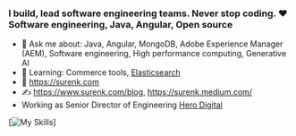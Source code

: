 ### I build, lead software engineering teams. Never stop coding. ❤️ Software engineering, Java, Angular, Open source

<!--
**ksurendra/ksurendra** is a ✨ _special_ ✨ repository because its `README.md` (this file) appears on your GitHub profile.

Here are some ideas to get you started:

- 🔭 I’m currently working on ...

- 👯 I’m looking to collaborate on ...
- 🤔 I’m looking for help with ...
- 💬 Ask me about ...
- 📫 How to reach me: ...
- 😄 Pronouns: ...
- ⚡ Fun fact: ...
-->

- 💬  Ask me about: Java, Angular, MongoDB, Adobe Experience Manager (AEM), Software engineering, High performance computing, Generative AI
- 🌱  Learning: Commerce tools, [Elasticsearch](https://www.elastic.co/elastic-stack)
- :link:  https://surenk.com
- ✍️ https://www.surenk.com/blog, https://surenk.medium.com/
- Working as Senior Director of Engineering [Hero Digital](https://herodigital.com)

[![My Skills](https://skillicons.dev/icons?i=java,mongodb,angular,react,nodejs&theme=light)]
